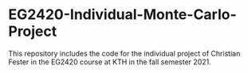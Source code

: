 # EG2420-Individual-Monte-Carlo-Project
This repository includes the code for the individual project of Christian Fester in the EG2420 course at KTH in the fall semester 2021.
